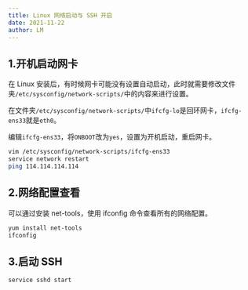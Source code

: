 ```yaml
---
title: Linux 网络启动与 SSH 开启
date: 2021-11-22
author: LM
---
```


## 1.开机启动网卡

在 Linux 安装后，有时候网卡可能没有设置自动启动，此时就需要修改文件夹`/etc/sysconfig/network-scripts/`中的内容来进行设置。

在文件夹`/etc/sysconfig/network-scripts/`中`ifcfg-lo`是回环网卡，`ifcfg-ens33`就是`eth0`。

编辑`ifcfg-ens33`，将`ONBOOT`改为`yes`，设置为开机启动，重启网卡。

```bash
vim /etc/sysconfig/network-scripts/ifcfg-ens33
service network restart
ping 114.114.114.114
```
## 2.网络配置查看

可以通过安装 net-tools，使用 ifconfig 命令查看所有的网络配置。

```bash
yum install net-tools
ifconfig
```

## 3.启动 SSH

```bash
service sshd start
```

